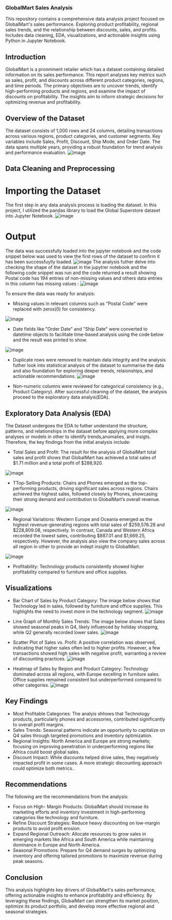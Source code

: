 ### GlobalMart Sales Analysis
This repository contains a comprehensive data analysis project focused on GlobalMart's sales performance. Exploring product profitability, regional sales trends, and the relationship between discounts, sales, and profits. Includes data cleaning, EDA, visualizations, and actionable insights using Python in Jupyter Notebook.
## Introduction
GlobalMart is a pronminent retailer which has a dataset containing detailed information on its sales performance. This report analyses key metrics such as sales, profit, and discounts across different product categories, regions, and time periods. The primary objectives are to uncover trends, identify high-performing products and regions, and examine the impact of discounts on profitability. The insights aim to inform strategic decisions for optimizing revenue and profitability.

## Overview of the Dataset
The dataset consists of 1,000 rows and 24 columns, detailing transactions across various regions, product categories, and customer segments. Key variables include Sales, Profit, Discount, Ship Mode, and Order Date. The data spans multiple years, providing a robust foundation for trend analysis and performance evaluation.
![image](https://github.com/user-attachments/assets/e680cbe5-5545-4395-a24e-d6ca36f0f792)

## Data Cleaning and Preprocessing
# Importing the Dataset
The first step in any data analysis process is loading the dataset. In this project, I utilized the pandas library to load the Global Superstore dataset into Jupyter Notebook.
![image](https://github.com/user-attachments/assets/f328f164-6d7c-41c9-bd67-cf57f5b3093e)
# Output 
The data was successfully loaded into the jupyter notebook and the code snippet below was used to view the first rows of the dataset to confirm it has been successfuylly loaded.
![image](https://github.com/user-attachments/assets/8af2f63b-1fc7-4170-9704-3cfd2b43e0d2)
The analysis futher delve into checking the shape of the dataset in the jupytrer notebook and the following code snippet was run and the code returned a result showing Postal code has 194 entries of non-missing values and others data entries in this column has missing values :
![image](https://github.com/user-attachments/assets/476f62c8-372f-470a-8a1b-87de7ca43164)

To ensure the data was ready for analysis:
- Missing values in relevant columns such as "Postal Code" were replaced with zeros(0) for consistency.
  
![image](https://github.com/user-attachments/assets/acd4df15-5ecf-4b05-81be-22e6966ed2de)

- Date fields like "Order Date" and "Ship Date" were converted to datetime objects to facilitate time-based analysis using the code below and the result was printed to show.

![image](https://github.com/user-attachments/assets/696c4deb-85d2-4ed2-b529-0675bb452f78)
  
- Duplicate rows were removed to maintain data integrity and the analysis futher look into statistical analysis of the dataset to summarise the data and also foundation for exploring deeper trends, relaionships, and actionable recommendations.
![image](https://github.com/user-attachments/assets/15fd4bfc-259c-4b8a-b39e-8b367d94d209)

- Non-numeric columns were reviewed for categorical consistency (e.g., Product Category).
After successful cleaning of the dataset, the analysis proceed to the exploratory data analyis(EDA).

## Exploratory Data Analysis (EDA)
The Dataset undergoes the EDA to futher understand the structure, patterns, and relationships in  the dataset before applying more complex analyses or models in other to identify trends,anomalies, and insigts. Therefore, the key findings from the initial analysis include:
- Total Sales and Profit: The result for the analysis of GlobalMart total sales and profit shows that GlobalMart has achieved a total sales of $1.71 million and a total profit of $288,920.
  
![image](https://github.com/user-attachments/assets/b4a917a8-164f-4549-9bfd-204b284fff4c)

- TTop-Selling Products: Chairs and Phones emerged as the top-performing products, driving significant sales across regions. Chairs achieved the highest sales, followed closely by Phones, showcasing their strong demand and contribution to GlobalMart’s overall revenue.

![image](https://github.com/user-attachments/assets/e1970a09-4da4-478a-bfb9-ca9dc9afc958)

- Regional Variations: Western Europe and Oceania emerged as the highest revenue-generating regions with total sales of $259,576.28 and $228,809.08, respectively. In contrast, Canada and Western Africa recorded the lowest sales, contributing $887.01 and $1,669.25, respectively. However, the analysis also view the company sales across all region in other to provide an indept insight to GlobalMart.
  
![image](https://github.com/user-attachments/assets/4283a432-ad8d-4dbb-98a1-e4063cf58cc7) 

- Profitability: Technology products consistently showed higher profitability compared to furniture and office supplies.
## Visualizations
- Bar Chart of Sales by Product Category: The image below shows that Technology led in sales, followed by furniture and office supplies. This highlights the need to invest more in the technology segment.
![image](https://github.com/user-attachments/assets/40c32a20-2f4b-4ae8-93c9-0c839ea874d5)

- Line Graph of Monthly Sales Trends: The image below shows that Sales showed seasonal peaks in Q4, likely influenced by holiday shopping, while Q2 generally recorded lower sales.
![image](https://github.com/user-attachments/assets/562d1b6f-5988-4696-9e6e-cba935184245)

- Scatter Plot of Sales vs. Profit: A positive correlation was observed, indicating that higher sales often led to higher profits. However, a few transactions showed high sales with negative profit, warranting a review of discounting practices.
![image](https://github.com/user-attachments/assets/ff80b5ea-70ea-49cb-b0af-81644707b3e5)

- Heatmap of Sales by Region and Product Category: Technology dominated across all regions, with Europe excelling in furniture sales. Office supplies remained consistent but underperformed compared to other categories.
![image](https://github.com/user-attachments/assets/46dc67ec-5a52-40b7-b3e5-d31221561edd)

## Key Findings
- Most Profitable Categories: The analyis shhows that Technology products, particularly phones and accessories, contributed significantly to overall profit margins.
- Sales Trends: Seasonal patterns indicate an opportunity to capitalize on Q4 sales through targeted promotions and inventory optimization.
- Regional Insights: North America and Europe are strong markets; focusing on improving penetration in underperforming regions like Africa could boost global sales.
- Discount Impact: While discounts helped drive sales, they negatively impacted profit in some cases. A more strategic discounting approach could optimize both metrics..
## Recommendations
The following are the recommendations from the analysis:
- Focus on High- Margin Products: GlobalMart should increase its marketing efforts and inventory investment in high-performing categories like technology and furniture.
- Refine Discount Strategies: Reduce heavy discounting on low-margin products to avoid profit erosion.
- Expand Regional Outreach: Allocate resources to grow sales in emerging markets like Africa and South America while maintaining dominance in Europe and North America.
- Seasonal Promotions: Prepare for Q4 demand surges by optimizing inventory and offering tailored promotions to maximize revenue during peak seasons.
## Conclusion
This analysis highlights key drivers of GlobalMart's sales performance, offering actionable insights to enhance profitability and efficiency. By leveraging these findings, GlobalMart can strengthen its market position, optimize its product portfolio, and develop more effective regional and seasonal strategies.
